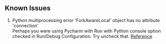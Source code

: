 ## Known Issues
1. Python multiprocessing error 'ForkAwareLocal' object has no attribute 'connection'  
Perhaps you were using Pycharm with Run with Python console option checked in Run/Debug Configuration. Try uncheck that. [Reference](https://stackoverflow.com/questions/60795412/python-multiprocessing-error-forkawarelocal-object-has-no-attribute-connectio)
